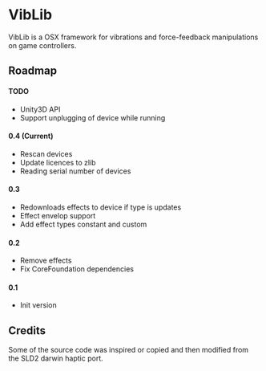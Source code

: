 # VibLib
VibLib is a OSX framework for vibrations and force-feedback manipulations on game controllers.

## Roadmap

#### TODO
* Unity3D API
* Support unplugging of device while running

#### 0.4 (Current)
* Rescan devices
* Update licences to zlib
* Reading serial number of devices

#### 0.3
* Redownloads effects to device if type is updates 
* Effect envelop support
* Add effect types constant and custom

#### 0.2
* Remove effects
* Fix CoreFoundation dependencies

#### 0.1
* Init version

## Credits
Some of the source code was inspired or copied and then modified from the SLD2 darwin haptic port.
